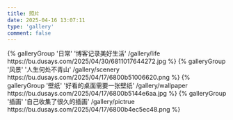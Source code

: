 ```yaml
---
title: 照片
date: 2025-04-16 13:07:11
type: 'gallery'
comment: false
---
```


<div class="gallery-group-main">
{% galleryGroup '日常' '博客记录美好生活' /gallery/life https://bu.dusays.com/2025/04/30/6811017644272.jpg %}
{% galleryGroup '风景' '人生何处不青山' /gallery/scenery https://bu.dusays.com/2025/04/17/6800b51006620.png %}
{% galleryGroup '壁纸' '好看的桌面需要一张壁纸' /gallery/wallpaper https://bu.dusays.com/2025/04/17/6800b5144e6aa.jpg %}
{% galleryGroup '插画' '自己收集了很久的插画' /gallery/pictrue https://bu.dusays.com/2025/04/17/6800b4ec5ec48.png %}
</div>
